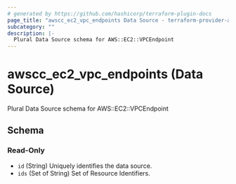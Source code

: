 ```yaml
---
# generated by https://github.com/hashicorp/terraform-plugin-docs
page_title: "awscc_ec2_vpc_endpoints Data Source - terraform-provider-awscc"
subcategory: ""
description: |-
  Plural Data Source schema for AWS::EC2::VPCEndpoint
---
```


# awscc_ec2_vpc_endpoints (Data Source)

Plural Data Source schema for AWS::EC2::VPCEndpoint



<!-- schema generated by tfplugindocs -->
## Schema

### Read-Only

- `id` (String) Uniquely identifies the data source.
- `ids` (Set of String) Set of Resource Identifiers.


